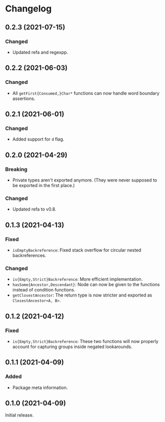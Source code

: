 # Changelog

## 0.2.3 (2021-07-15)

### Changed

- Updated refa and regexpp.


## 0.2.2 (2021-06-03)

### Changed

- All `getFirst{Consumed,}Char*` functions can now handle word boundary assertions.


## 0.2.1 (2021-06-01)

### Changed

- Added support for `d` flag.


## 0.2.0 (2021-04-29)

### Breaking

- Private types aren't exported anymore. (They were never supposed to be exported in the first place.)

### Changed

- Updated refa to v0.8.


## 0.1.3 (2021-04-13)

### Fixed

- `isEmptyBackreference`: Fixed stack overflow for circular nested backreferences.

### Changed

- `is{Empty,Strict}Backreference`: More efficient implementation.
- `hasSome{Ancestor,Descendant}`: Node can now be given to the functions instead of condition functions.
- `getClosestAncestor`: The return type is now stricter and exported as `ClosestAncestor<A, B>`.


## 0.1.2 (2021-04-12)

### Fixed

- `is{Empty,Strict}Backreference`: These two functions will now properly account for capturing groups inside negated lookarounds.


## 0.1.1 (2021-04-09)

### Added

- Package meta information.


## 0.1.0 (2021-04-09)

Initial release.
